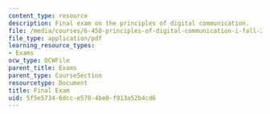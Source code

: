 ```yaml
---
content_type: resource
description: Final exam on the principles of digital communication.
file: /media/courses/6-450-principles-of-digital-communication-i-fall-2009/5f5e57346dcce5704be0f913a52b4cd6_MIT6_450F09_final.pdf
file_type: application/pdf
learning_resource_types:
- Exams
ocw_type: OCWFile
parent_title: Exams
parent_type: CourseSection
resourcetype: Document
title: Final Exam
uid: 5f5e5734-6dcc-e570-4be0-f913a52b4cd6
---
```

